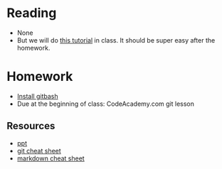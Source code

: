 # Reading

- None
- But we will do [this tutorial](git_tutorial.html) in class. It should be super easy after the homework.

# Homework

- [Install gitbash](git_install.html)
- Due at the beginning of class: CodeAcademy.com git lesson

## Resources

- [ppt](Lsn6.pptx)
- [git cheat sheet](git.pdf)
- [markdown cheat sheet](markdown.pdf)
